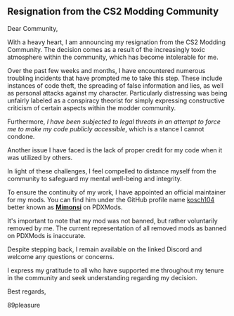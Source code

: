 ## Resignation from the CS2 Modding Community

Dear Community,

With a heavy heart, I am announcing my resignation from the CS2 Modding Community. The decision comes as a result of the increasingly toxic atmosphere within the community, which has become intolerable for me.

Over the past few weeks and months, I have encountered numerous troubling incidents that have prompted me to take this step. These include instances of code theft, the spreading of false information and lies, as well as personal attacks against my character. Particularly distressing was being unfairly labeled as a conspiracy theorist for simply expressing constructive criticism of certain aspects within the modder community.

Furthermore, *I have been subjected to legal threats in an attempt to force me to make my code publicly accessible*, which is a stance I cannot condone.

Another issue I have faced is the lack of proper credit for my code when it was utilized by others.

In light of these challenges, I feel compelled to distance myself from the community to safeguard my mental well-being and integrity.

To ensure the continuity of my work, I have appointed an official maintainer for my mods. You can find him under the GitHub profile name [kosch104](https://github.com/kosch104) better known as [**Mimonsi**](https://mods.paradoxplaza.com/authors/Mimonsi) on PDXMods.

It's important to note that my mod was not banned, but rather voluntarily removed by me. The current representation of all removed mods as banned on PDXMods is inaccurate.

Despite stepping back, I remain available on the linked Discord and welcome any questions or concerns.

I express my gratitude to all who have supported me throughout my tenure in the community and seek understanding regarding my decision.

Best regards,

89pleasure
